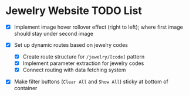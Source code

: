 # Jewelry Website TODO List

- [x] Implement image hover rollover effect (right to left); where first image should stay under second image

- [x] Set up dynamic routes based on jewelry codes
  - [x] Create route structure for `/jewelry/[code]` pattern
  - [x] Implement parameter extraction for jewelry codes
  - [x] Connect routing with data fetching system

- [x] Make filter buttons (`Clear All` and `Show All`) sticky at bottom of container
